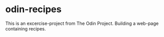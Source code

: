 # odin-recipes
This is an excercise-project from The Odin Project. 
Building a web-page containing recipes.
